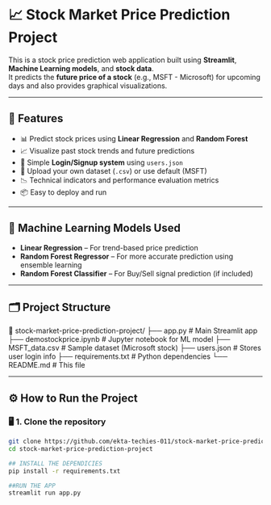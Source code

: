 # 📈 Stock Market Price Prediction Project

This is a stock price prediction web application built using **Streamlit**, **Machine Learning models**, and **stock data**.  
It predicts the **future price of a stock** (e.g., MSFT - Microsoft) for upcoming days and also provides graphical visualizations.

---

## 🚀 Features

- 📊 Predict stock prices using **Linear Regression** and **Random Forest**
- 📈 Visualize past stock trends and future predictions
- 🔐 Simple **Login/Signup system** using `users.json`
- 📁 Upload your own dataset (`.csv`) or use default (MSFT)
- 📉 Technical indicators and performance evaluation metrics
- 📦 Easy to deploy and run

---

## 🧠 Machine Learning Models Used

- **Linear Regression** – For trend-based price prediction
- **Random Forest Regressor** – For more accurate prediction using ensemble learning
- **Random Forest Classifier** – For Buy/Sell signal prediction (if included)

---

## 🗂️ Project Structure
📁 stock-market-price-prediction-project/
├── app.py # Main Streamlit app
├── demostockprice.ipynb # Jupyter notebook for ML model
├── MSFT_data.csv # Sample dataset (Microsoft stock)
├── users.json # Stores user login info
├── requirements.txt # Python dependencies
└── README.md # This file


---

## ⚙️ How to Run the Project

### 🖥️ 1. Clone the repository
```bash
git clone https://github.com/ekta-techies-011/stock-market-price-prediction-project.git
cd stock-market-price-prediction-project

## INSTALL THE DEPENDICIES
pip install -r requirements.txt

##RUN THE APP
streamlit run app.py





